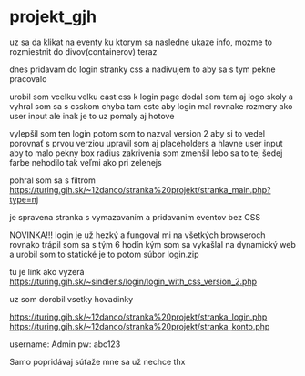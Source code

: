 # projekt_gjh

uz sa da klikat na eventy ku ktorym sa nasledne ukaze info, mozme to rozmiestnit do divov(containerov) teraz


dnes pridavam do login stranky css a nadivujem to aby sa s tym pekne pracovalo 


urobil som vcelku velku cast css k login page dodal som tam aj logo skoly a vyhral som sa s csskom
chyba tam este aby login mal rovnake rozmery ako user input ale inak je to uz pomaly aj hotove


vylepšil som ten login potom som to nazval version 2 aby si to vedel porovnať s prvou verziou 
upravil som aj placeholders a hlavne user input aby to malo pekny box
radius zakrivenia som zmenšil lebo sa to tej šedej farbe nehodilo tak veľmi ako pri zelenejs


pohral som sa s filtrom 
https://turing.gjh.sk/~12danco/stranka%20projekt/stranka_main.php?type=nj

je spravena stranka s vymazavanim a pridavanim eventov bez CSS



NOVINKA!!! 
login je už hezký a fungoval mi na všetkých browseroch rovnako 
trápil som sa s tým 6 hodín kým som sa vykašlal na dynamický web a urobil som to statické
je to potom súbor login.zip

tu je link ako vyzerá
https://turing.gjh.sk/~sindler.s/login/login_with_css_version_2.php

uz som dorobil vsetky hovadinky

https://turing.gjh.sk/~12danco/stranka%20projekt/stranka_login.php
https://turing.gjh.sk/~12danco/stranka%20projekt/stranka_konto.php

username: Admin pw: abc123

Samo popridávaj súťaže mne sa už nechce thx
